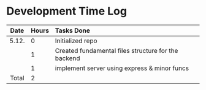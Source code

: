 # Development Time Log

| Date | Hours | Tasks Done  |
| :----:|:-----| :-----|
| 5.12. | 0    | Initialized repo  |
| |  1   | Created fundamental files structure for the backend  |
| |  1   | implement server using express & minor funcs  |
| Total | 2 | |



